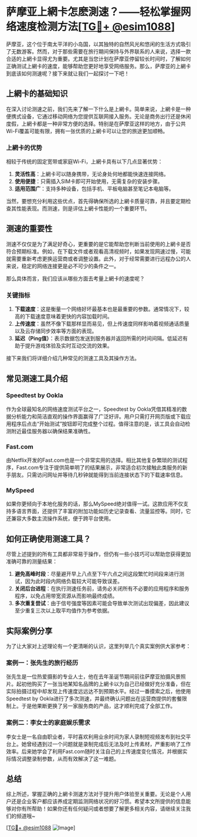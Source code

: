 # 萨摩亚上網卡怎麽測速？——轻松掌握网络速度检测方法[[TG💪+ @esim1088](https://t.me/s/esim1088)]

萨摩亚，这个位于南太平洋的小岛国，以其独特的自然风光和悠闲的生活方式吸引了无数游客。然而，对于那些需要在旅行期间保持与外界联系的人来说，选择一款合适的上網卡显得尤为重要。尤其是当您计划在萨摩亚停留较长时间时，了解如何正确测试上網卡的速度，能够帮助您更好地享受网络服务。那么，萨摩亚的上網卡到底该如何测速呢？接下来就让我们一起探讨一下吧！

## 上網卡的基础知识

在深入讨论测速之前，我们先来了解一下什么是上網卡。简单来说，上網卡是一种便携式设备，它通过移动网络为您提供互联网接入服务。无论是商务出行还是休闲度假，上網卡都是一种非常方便的选择。特别是在萨摩亚这样的地方，由于公共Wi-Fi覆盖可能有限，拥有一张优质的上網卡可以让您的旅途更加顺畅。

### 上網卡的优势

相较于传统的固定宽带或家庭Wi-Fi，上網卡具有以下几点显著优势：

1. **灵活性高**：上網卡可以随身携带，无论身处何地都能快速连接网络。
2. **使用便捷**：只需插入SIM卡即可开始使用，无需复杂的安装步骤。
3. **适用范围广**：支持多种设备，包括手机、平板电脑甚至笔记本电脑等。

当然，要想充分利用这些优点，首先得确保所选的上網卡质量可靠，并且要定期检查其性能表现。而测速，则是评估上網卡性能的一个重要环节。

## 测速的重要性

测速不仅仅是为了满足好奇心，更重要的是它能帮助您判断当前使用的上網卡是否符合预期标准。例如，在下载文件或者观看高清视频时，如果发现网速过慢，可能就需要重新考虑更换运营商或者调整设置。此外，对于经常需要进行远程办公的人来说，稳定的网络连接更是必不可少的条件之一。

那么具体而言，我们应该从哪些方面去考量上網卡的速度呢？

### 关键指标

1. **下载速度**：这是衡量一个网络好坏最基本也是最重要的参数。通常情况下，较高的下载速度意味着更快的内容加载时间。
2. **上传速度**：虽然不像下载那样显而易见，但上传速度同样影响着视频通话质量以及云存储同步效率等方面的表现。
3. **延迟（Ping值）**：表示数据包发送到服务器并返回所需的时间间隔。低延迟有助于提升游戏体验及实时互动交流的效果。

接下来我们将详细介绍几种常见的测速工具及其操作方法。

## 常见测速工具介绍

### Speedtest by Ookla

作为全球最知名的网络速度测试平台之一，Speedtest by Ookla凭借其精准的数据分析能力和简洁直观的操作界面赢得了广泛好评。用户只需打开网页版或下载应用程序后点击“开始测试”按钮即可完成整个过程。值得注意的是，该工具会自动检测附近最佳服务器以确保结果准确性。

### Fast.com

由Netflix开发的Fast.com也是一个非常实用的选择。相比其他复杂繁琐的测试程序，Fast.com专注于提供简单明了的结果展示，非常适合初次接触此类服务的新手朋友。只需访问网址并等待几秒钟就能得到当前连接状态下的下载速率信息。

### MySpeed

如果你更倾向于本地化服务的话，那么MySpeed绝对值得一试。这款应用不仅支持多语言界面，还提供了丰富的附加功能如历史记录查看、流量监控等。同时，它还兼容大多数主流操作系统，便于跨平台使用。

## 如何正确使用测速工具？

尽管上述提到的所有工具都非常易于操作，但仍有一些小技巧可以帮助您获得更加准确可靠的测量结果：

1. **避免高峰时段**：尽量避开早上八点至下午六点之间这段繁忙时间段来进行测试，因为此时段内网络负载较大可能导致误差。
2. **关闭后台进程**：在执行测速任务前，请务必关闭所有不必要的应用程序和服务程序，以免占用带宽资源从而影响最终成绩。
3. **多次重复尝试**：由于信号强度等因素可能会导致单次测试出现偏差，因此建议至少重复三次以上取平均值作为参考依据。

## 实际案例分享

为了让大家对上述理论有一个更清晰的认识，这里列举几个真实案例供大家参考：

### 案例一：张先生的旅行经历

张先生是一位热爱摄影的专业人士，他在去年圣诞节期间前往萨摩亚拍摄风景照片。起初他购买了一张当地某知名品牌的上網卡以为自己已经做好充分准备，但在实际拍摄过程中却发现上传速度远远达不到预期水平。经过一番摸索之后，他使用Speedtest by Ookla进行了多次测速，并最终确认问题出在运营商提供的套餐限制上。于是他果断更换了另一家服务商的产品，这才顺利完成了全部工作。

### 案例二：李女士的家庭娱乐需求

李女士是一名自由职业者，平时喜欢利用业余时间为家人录制短视频发布到社交平台上。她曾经遇到过一个问题就是录制完成后无法及时上传素材，严重影响了工作效率。后来她学会了利用Fast.com随时关注自己的上传速度变化情况，并根据实际情况调整录制参数，从而有效解决了这一难题。

## 总结

综上所述，掌握正确的上網卡测速方法对于提升用户体验至关重要。无论是个人用户还是企业客户都应该养成定期监测网络状况的好习惯。希望本文所提供的信息能够对你有所帮助！如果你还有任何疑问或者想要了解更多相关内容，请继续关注我们的频道哦~

[[TG💪+ @esim1088](https://t.me/s/esim1088) ![Image](https://i.postimg.cc/4NQfJmqS/Snipaste-2025-05-13-00-14-12.png)]